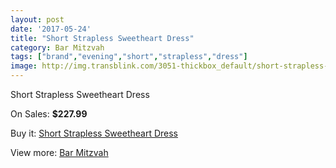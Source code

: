 ```yaml
---
layout: post
date: '2017-05-24'
title: "Short Strapless Sweetheart Dress"
category: Bar Mitzvah
tags: ["brand","evening","short","strapless","dress"]
image: http://img.transblink.com/3051-thickbox_default/short-strapless-sweetheart-dress.jpg
---
```

Short Strapless Sweetheart Dress

On Sales: **$227.99**
<a href="https://www.transblink.com/en/bar-mitzvah/966-short-strapless-sweetheart-dress.html"><amp-img layout="responsive" width="600" height="600" src="//img.transblink.com/3051-thickbox_default/short-strapless-sweetheart-dress.jpg" alt="Short Strapless Sweetheart Dress 0" /></a>
<a href="https://www.transblink.com/en/bar-mitzvah/966-short-strapless-sweetheart-dress.html"><amp-img layout="responsive" width="600" height="600" src="//img.transblink.com/3053-thickbox_default/short-strapless-sweetheart-dress.jpg" alt="Short Strapless Sweetheart Dress 1" /></a>
<a href="https://www.transblink.com/en/bar-mitzvah/966-short-strapless-sweetheart-dress.html"><amp-img layout="responsive" width="600" height="600" src="//img.transblink.com/3052-thickbox_default/short-strapless-sweetheart-dress.jpg" alt="Short Strapless Sweetheart Dress 2" /></a>

Buy it: [Short Strapless Sweetheart Dress](https://www.transblink.com/en/bar-mitzvah/966-short-strapless-sweetheart-dress.html "Short Strapless Sweetheart Dress")

View more: [Bar Mitzvah](https://www.transblink.com/en/2-bar-mitzvah "Bar Mitzvah")